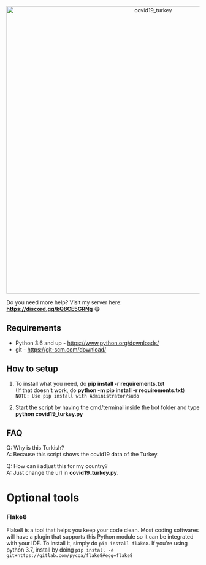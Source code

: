 <p align = "center">
  <img alt = "covid19_turkey" src = "https://i.hizliresim.com/vvyQM6.png" width = "750px">
</p>

Do you need more help? Visit my server here: **https://discord.gg/kQ8CE5GRNg** 😷

## Requirements
- Python 3.6 and up - https://www.python.org/downloads/
- git - https://git-scm.com/download/

## How to setup
1. To install what you need, do **pip install -r requirements.txt**<br>
(If that doesn't work, do **python -m pip install -r requirements.txt**)<br>
`NOTE: Use pip install with Administrator/sudo`

2. Start the script by having the cmd/terminal inside the bot folder and type **python covid19_turkey.py**

## FAQ
Q: Why is this Turkish?<br>
A: Because this script shows the covid19 data of the Turkey.

Q: How can i adjust this for my country?<br>
A: Just change the url in **covid19_turkey.py**.

# Optional tools
### Flake8
Flake8 is a tool that helps you keep your code clean. Most coding softwares will have a plugin that supports this Python module so it can be integrated with your IDE. To install it, simply do `pip install flake8`. If you're using python 3.7, install by doing `pip install -e git+https://gitlab.com/pycqa/flake8#egg=flake8`
